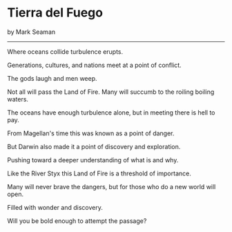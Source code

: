 # Tierra del Fuego

by Mark Seaman

---

Where oceans collide turbulence erupts.

Generations, cultures, and nations meet at a point of conflict.

The gods laugh and men weep.

Not all will pass the Land of Fire.  Many will succumb to the roiling boiling waters.

The oceans have enough turbulence alone, but in meeting there is hell to pay.

From Magellan's time this was known as a point of danger.

But Darwin also made it a point of discovery and exploration.

Pushing toward a deeper understanding of what is and why.

Like the River Styx this Land of Fire is a threshold of importance.

Many will never brave the dangers, but for those who do a new world will open.

Filled with wonder and discovery.  

Will you be bold enough to attempt the passage?

